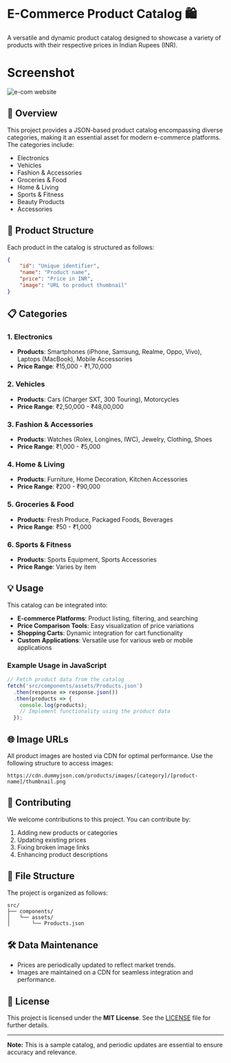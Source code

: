 
# E-Commerce Product Catalog 🛍️

A versatile and dynamic product catalog designed to showcase a variety of products with their respective prices in Indian Rupees (INR).

# Screenshot

![e-com website](./assets/images/{73202E08-8607-4EF1-A51E-A5D635230496}.png)


## 📖 Overview

This project provides a JSON-based product catalog encompassing diverse categories, making it an essential asset for modern e-commerce platforms. The categories include:

- Electronics
- Vehicles
- Fashion & Accessories
- Groceries & Food
- Home & Living
- Sports & Fitness
- Beauty Products
- Accessories

## 📂 Product Structure

Each product in the catalog is structured as follows:

```json
{
    "id": "Unique identifier",
    "name": "Product name",
    "price": "Price in INR",
    "image": "URL to product thumbnail"
}
```

## 📋 Categories

### 1. **Electronics**
   - **Products**: Smartphones (iPhone, Samsung, Realme, Oppo, Vivo), Laptops (MacBook), Mobile Accessories
   - **Price Range**: ₹15,000 - ₹1,70,000

### 2. **Vehicles**
   - **Products**: Cars (Charger SXT, 300 Touring), Motorcycles
   - **Price Range**: ₹2,50,000 - ₹48,00,000

### 3. **Fashion & Accessories**
   - **Products**: Watches (Rolex, Longines, IWC), Jewelry, Clothing, Shoes
   - **Price Range**: ₹1,000 - ₹5,000

### 4. **Home & Living**
   - **Products**: Furniture, Home Decoration, Kitchen Accessories
   - **Price Range**: ₹200 - ₹90,000

### 5. **Groceries & Food**
   - **Products**: Fresh Produce, Packaged Foods, Beverages
   - **Price Range**: ₹50 - ₹1,000

### 6. **Sports & Fitness**
   - **Products**: Sports Equipment, Sports Accessories
   - **Price Range**: Varies by item

## 💡 Usage

This catalog can be integrated into:

- **E-commerce Platforms**: Product listing, filtering, and searching
- **Price Comparison Tools**: Easy visualization of price variations
- **Shopping Carts**: Dynamic integration for cart functionality
- **Custom Applications**: Versatile use for various web or mobile applications

### Example Usage in JavaScript

```javascript
// Fetch product data from the catalog
fetch('src/components/assets/Products.json')
  .then(response => response.json())
  .then(products => {
    console.log(products);
    // Implement functionality using the product data
  });
```

## 🌐 Image URLs

All product images are hosted via CDN for optimal performance. Use the following structure to access images:

```
https://cdn.dummyjson.com/products/images/[category]/[product-name]/thumbnail.png
```

## 🤝 Contributing

We welcome contributions to this project. You can contribute by:

1. Adding new products or categories
2. Updating existing prices
3. Fixing broken image links
4. Enhancing product descriptions

## 📂 File Structure

The project is organized as follows:

```
src/
├── components/
│   └── assets/
│       └── Products.json
```

## 🛠️ Data Maintenance

- Prices are periodically updated to reflect market trends.
- Images are maintained on a CDN for seamless integration and performance.

## 📜 License

This project is licensed under the **MIT License**. See the [LICENSE](LICENSE) file for further details.

---

**Note:** This is a sample catalog, and periodic updates are essential to ensure accuracy and relevance.
